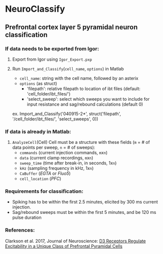 # NeuroClassify

## Prefrontal cortex layer 5 pyramidal neuron classification

### If data needs to be exported from Igor:
1.  Export from Igor using `Igor_Export.pxp`

2.  Run `Import_and_Classify`(`cell_name`, `options`) in Matlab
    * `cell_name`: string with the cell name, followed by an asterix
    * `options` (as struct)
        - 'filepath': relative filepath to location of ibt files 
                (default: 'cell_folder/ibt_files/')
        - 'select_sweep': select which sweeps you want to include for input
          resistance and sag/rebound calculations (default 0)

    ex. Import_and_Classify('040915-2*', struct('filepath', '/cell_folder/ibt_files/', 'select_sweeps', 0))

### If data is already in Matlab:
1. `AnalyzeCell`(Cell)
Cell must be a structure with these fields (`m` = # of data points per
sweep, `n` = # of sweeps):
    * `commands` (current injection commands, `m`x`n`)
    * `data` (current clamp recordings, `m`x`n`)
    * `sweep_time` (time after break-in, in seconds, 1x`n`)
    * `kHz` (sampling frequency in kHz, 1x`n`)
    * `CaBuffer` (*EGTA* or *Fluo5*)
    * `cell_location` (*PFC*)

### Requirements for classification:
* Spiking has to be within the first 2.5 minutes, elicited by 300 ms current
  injection.
* Sag/rebound sweeps must be within the first 5 minutes, and be 120 ms pulse
  duration

### References:
Clarkson et al. 2017, Journal of Neuroscience: 
[D3 Receptors Regulate Excitability in a Unique Class of Prefrontal Pyramidal
Cells](http://www.jneurosci.org/content/37/24/5846)
